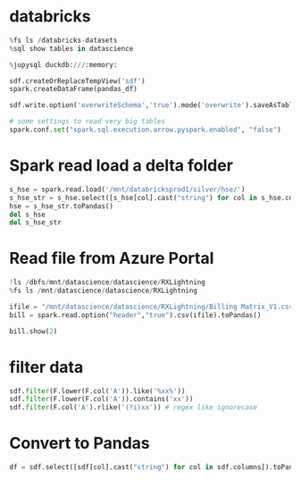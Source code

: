 # databricks
```python
%fs ls /databricks-datasets
%sql show tables in datascience

%jupysql duckdb:///:memory:

sdf.createOrReplaceTempView('sdf')
spark.createDataFrame(pandas_df)

sdf.write.option('overwriteSchema','true').mode('overwrite').saveAsTable('datascience.test')

# some settings to read very big tables
spark.conf.set("spark.sql.execution.arrow.pyspark.enabled", "false")
```

# Spark read load a delta folder
```python
s_hse = spark.read.load('/mnt/databricksprod1/silver/hse/')
s_hse_str = s_hse.select([s_hse[col].cast("string") for col in s_hse.columns])
hse = s_hse_str.toPandas()
del s_hse
del s_hse_str
```

# Read file from Azure Portal
```python
!ls /dbfs/mnt/datascience/datascience/RXLightning
%fs ls /mnt/datascience/datascience/RXLightning

ifile = "/mnt/datascience/datascience/RXLightning/Billing Matrix_V1.csv"
bill = spark.read.option("header","true").csv(ifile).toPandas()

bill.show(2)
```

# filter data
```python
sdf.filter(F.lower(F.col('A')).like('%xx%'))
sdf.filter(F.lower(F.col('A')).contains('xx'))
sdf.filter(F.col('A').rlike('(?i)xx')) # regex like ignorecase
```

# Convert to Pandas
```python
df = sdf.select([sdf[col].cast("string") for col in sdf.columns]).toPandas()
```
